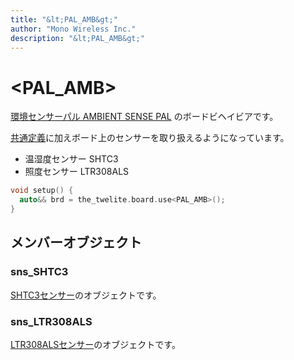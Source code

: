 ```yaml
---
title: "&lt;PAL_AMB&gt;"
author: "Mono Wireless Inc."
description: "&lt;PAL_AMB&gt;"
---
```

# \<PAL\_AMB>

[環境センサーパル AMBIENT SENSE PAL](https://mono-wireless.com/jp/products/twelite-pal/sense/amb-pal.html) のボードビヘイビアです。

[共通定義](./)に加えボード上のセンサーを取り扱えるようになっています。

* 温湿度センサー SHTC3
* 照度センサー LTR308ALS

```cpp
void setup() {
  auto&& brd = the_twelite.board.use<PAL_AMB>();
}
```



## メンバーオブジェクト

### sns\_SHTC3

[SHTC3センサー](../../sensor\_object/shtc3.md)のオブジェクトです。

### sns\_LTR308ALS

[LTR308ALSセンサー](../../sensor\_object/ltr-308als.md)のオブジェクトです。









